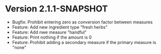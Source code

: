 # Version 2.1.1-SNAPSHOT

- Bugfix: Prohibit entering zero as conversion factor between measures
- Feature: Add new ingredient type "fresh herbs"
- Feature: Add nwe measure "handful"
- Feature: Print nothing if the amount is 0
- Feature: Prohibit adding a secondary measure if the primary measure is "none"
